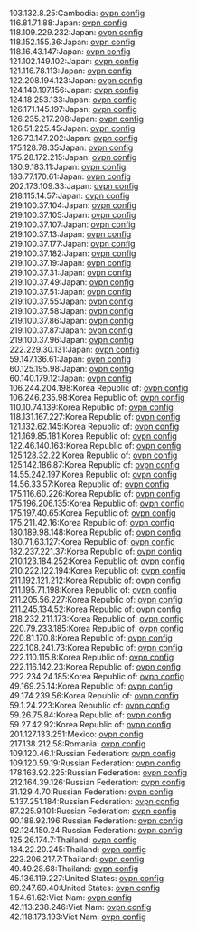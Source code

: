 103.132.8.25:Cambodia: [ovpn config](vpn/103_132_8_25.ovpn)  
116.81.71.88:Japan: [ovpn config](vpn/116_81_71_88.ovpn)  
118.109.229.232:Japan: [ovpn config](vpn/118_109_229_232.ovpn)  
118.152.155.36:Japan: [ovpn config](vpn/118_152_155_36.ovpn)  
118.16.43.147:Japan: [ovpn config](vpn/118_16_43_147.ovpn)  
121.102.149.102:Japan: [ovpn config](vpn/121_102_149_102.ovpn)  
121.116.78.113:Japan: [ovpn config](vpn/121_116_78_113.ovpn)  
122.208.194.123:Japan: [ovpn config](vpn/122_208_194_123.ovpn)  
124.140.197.156:Japan: [ovpn config](vpn/124_140_197_156.ovpn)  
124.18.253.133:Japan: [ovpn config](vpn/124_18_253_133.ovpn)  
126.171.145.197:Japan: [ovpn config](vpn/126_171_145_197.ovpn)  
126.235.217.208:Japan: [ovpn config](vpn/126_235_217_208.ovpn)  
126.51.225.45:Japan: [ovpn config](vpn/126_51_225_45.ovpn)  
126.73.147.202:Japan: [ovpn config](vpn/126_73_147_202.ovpn)  
175.128.78.35:Japan: [ovpn config](vpn/175_128_78_35.ovpn)  
175.28.172.215:Japan: [ovpn config](vpn/175_28_172_215.ovpn)  
180.9.183.11:Japan: [ovpn config](vpn/180_9_183_11.ovpn)  
183.77.170.61:Japan: [ovpn config](vpn/183_77_170_61.ovpn)  
202.173.109.33:Japan: [ovpn config](vpn/202_173_109_33.ovpn)  
218.115.14.57:Japan: [ovpn config](vpn/218_115_14_57.ovpn)  
219.100.37.104:Japan: [ovpn config](vpn/219_100_37_104.ovpn)  
219.100.37.105:Japan: [ovpn config](vpn/219_100_37_105.ovpn)  
219.100.37.107:Japan: [ovpn config](vpn/219_100_37_107.ovpn)  
219.100.37.13:Japan: [ovpn config](vpn/219_100_37_13.ovpn)  
219.100.37.177:Japan: [ovpn config](vpn/219_100_37_177.ovpn)  
219.100.37.182:Japan: [ovpn config](vpn/219_100_37_182.ovpn)  
219.100.37.19:Japan: [ovpn config](vpn/219_100_37_19.ovpn)  
219.100.37.31:Japan: [ovpn config](vpn/219_100_37_31.ovpn)  
219.100.37.49:Japan: [ovpn config](vpn/219_100_37_49.ovpn)  
219.100.37.51:Japan: [ovpn config](vpn/219_100_37_51.ovpn)  
219.100.37.55:Japan: [ovpn config](vpn/219_100_37_55.ovpn)  
219.100.37.58:Japan: [ovpn config](vpn/219_100_37_58.ovpn)  
219.100.37.86:Japan: [ovpn config](vpn/219_100_37_86.ovpn)  
219.100.37.87:Japan: [ovpn config](vpn/219_100_37_87.ovpn)  
219.100.37.96:Japan: [ovpn config](vpn/219_100_37_96.ovpn)  
222.229.30.131:Japan: [ovpn config](vpn/222_229_30_131.ovpn)  
59.147.136.61:Japan: [ovpn config](vpn/59_147_136_61.ovpn)  
60.125.195.98:Japan: [ovpn config](vpn/60_125_195_98.ovpn)  
60.140.179.12:Japan: [ovpn config](vpn/60_140_179_12.ovpn)  
106.244.204.198:Korea Republic of: [ovpn config](vpn/106_244_204_198.ovpn)  
106.246.235.98:Korea Republic of: [ovpn config](vpn/106_246_235_98.ovpn)  
110.10.74.139:Korea Republic of: [ovpn config](vpn/110_10_74_139.ovpn)  
118.131.167.227:Korea Republic of: [ovpn config](vpn/118_131_167_227.ovpn)  
121.132.62.145:Korea Republic of: [ovpn config](vpn/121_132_62_145.ovpn)  
121.169.85.181:Korea Republic of: [ovpn config](vpn/121_169_85_181.ovpn)  
122.46.140.163:Korea Republic of: [ovpn config](vpn/122_46_140_163.ovpn)  
125.128.32.22:Korea Republic of: [ovpn config](vpn/125_128_32_22.ovpn)  
125.142.186.87:Korea Republic of: [ovpn config](vpn/125_142_186_87.ovpn)  
14.55.242.197:Korea Republic of: [ovpn config](vpn/14_55_242_197.ovpn)  
14.56.33.57:Korea Republic of: [ovpn config](vpn/14_56_33_57.ovpn)  
175.116.60.226:Korea Republic of: [ovpn config](vpn/175_116_60_226.ovpn)  
175.196.206.135:Korea Republic of: [ovpn config](vpn/175_196_206_135.ovpn)  
175.197.40.65:Korea Republic of: [ovpn config](vpn/175_197_40_65.ovpn)  
175.211.42.16:Korea Republic of: [ovpn config](vpn/175_211_42_16.ovpn)  
180.189.98.148:Korea Republic of: [ovpn config](vpn/180_189_98_148.ovpn)  
180.71.63.127:Korea Republic of: [ovpn config](vpn/180_71_63_127.ovpn)  
182.237.221.37:Korea Republic of: [ovpn config](vpn/182_237_221_37.ovpn)  
210.123.184.252:Korea Republic of: [ovpn config](vpn/210_123_184_252.ovpn)  
210.222.122.194:Korea Republic of: [ovpn config](vpn/210_222_122_194.ovpn)  
211.192.121.212:Korea Republic of: [ovpn config](vpn/211_192_121_212.ovpn)  
211.195.71.198:Korea Republic of: [ovpn config](vpn/211_195_71_198.ovpn)  
211.205.56.227:Korea Republic of: [ovpn config](vpn/211_205_56_227.ovpn)  
211.245.134.52:Korea Republic of: [ovpn config](vpn/211_245_134_52.ovpn)  
218.232.211.173:Korea Republic of: [ovpn config](vpn/218_232_211_173.ovpn)  
220.79.233.185:Korea Republic of: [ovpn config](vpn/220_79_233_185.ovpn)  
220.81.170.8:Korea Republic of: [ovpn config](vpn/220_81_170_8.ovpn)  
222.108.241.73:Korea Republic of: [ovpn config](vpn/222_108_241_73.ovpn)  
222.110.115.8:Korea Republic of: [ovpn config](vpn/222_110_115_8.ovpn)  
222.116.142.23:Korea Republic of: [ovpn config](vpn/222_116_142_23.ovpn)  
222.234.24.185:Korea Republic of: [ovpn config](vpn/222_234_24_185.ovpn)  
49.169.25.14:Korea Republic of: [ovpn config](vpn/49_169_25_14.ovpn)  
49.174.239.56:Korea Republic of: [ovpn config](vpn/49_174_239_56.ovpn)  
59.1.24.223:Korea Republic of: [ovpn config](vpn/59_1_24_223.ovpn)  
59.26.75.84:Korea Republic of: [ovpn config](vpn/59_26_75_84.ovpn)  
59.27.42.92:Korea Republic of: [ovpn config](vpn/59_27_42_92.ovpn)  
201.127.133.251:Mexico: [ovpn config](vpn/201_127_133_251.ovpn)  
217.138.212.58:Romania: [ovpn config](vpn/217_138_212_58.ovpn)  
109.120.46.1:Russian Federation: [ovpn config](vpn/109_120_46_1.ovpn)  
109.120.59.19:Russian Federation: [ovpn config](vpn/109_120_59_19.ovpn)  
178.163.92.225:Russian Federation: [ovpn config](vpn/178_163_92_225.ovpn)  
212.164.39.126:Russian Federation: [ovpn config](vpn/212_164_39_126.ovpn)  
31.129.4.70:Russian Federation: [ovpn config](vpn/31_129_4_70.ovpn)  
5.137.251.184:Russian Federation: [ovpn config](vpn/5_137_251_184.ovpn)  
87.225.9.101:Russian Federation: [ovpn config](vpn/87_225_9_101.ovpn)  
90.188.92.196:Russian Federation: [ovpn config](vpn/90_188_92_196.ovpn)  
92.124.150.24:Russian Federation: [ovpn config](vpn/92_124_150_24.ovpn)  
125.26.174.7:Thailand: [ovpn config](vpn/125_26_174_7.ovpn)  
184.22.20.245:Thailand: [ovpn config](vpn/184_22_20_245.ovpn)  
223.206.217.7:Thailand: [ovpn config](vpn/223_206_217_7.ovpn)  
49.49.28.68:Thailand: [ovpn config](vpn/49_49_28_68.ovpn)  
45.136.119.227:United States: [ovpn config](vpn/45_136_119_227.ovpn)  
69.247.69.40:United States: [ovpn config](vpn/69_247_69_40.ovpn)  
1.54.61.62:Viet Nam: [ovpn config](vpn/1_54_61_62.ovpn)  
42.113.238.246:Viet Nam: [ovpn config](vpn/42_113_238_246.ovpn)  
42.118.173.193:Viet Nam: [ovpn config](vpn/42_118_173_193.ovpn)  
